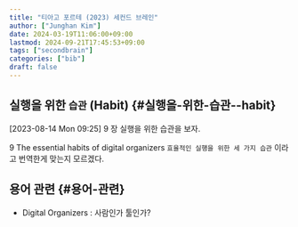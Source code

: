 ```yaml
---
title: "티아고 포르테 (2023) 세컨드 브레인"
author: ["Junghan Kim"]
date: 2024-03-19T11:06:00+09:00
lastmod: 2024-09-21T17:45:53+09:00
tags: ["secondbrain"]
categories: ["bib"]
draft: false
---
```


## 실행을 위한 `습관` (Habit) {#실행을-위한-습관--habit}

<span class="timestamp-wrapper"><span class="timestamp">[2023-08-14 Mon 09:25] </span></span> 9 장 실행을 위한 습관을 보자.

9 The essential habits of digital organizers `효율적인 실행을 위한 세 가지 습관` 이라고 번역한게 맞는지 모르겠다.


## 용어 관련 {#용어-관련}



-   Digital Organizers : 사람인가 툴인가?
